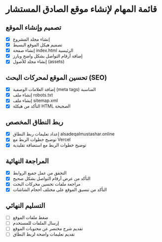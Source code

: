 # قائمة المهام لإنشاء موقع الصادق المستشار

## تصميم وإنشاء الموقع
- [x] إنشاء مجلد المشروع
- [x] تصميم هيكل الموقع البسيط
- [x] إنشاء صفحة index.html الرئيسية
- [x] إضافة أرقام التواصل بشكل واضح وبارز
- [x] إنشاء مجلد للأصول (assets)

## تحسين الموقع لمحركات البحث (SEO)
- [x] إضافة العلامات الوصفية (meta tags) المناسبة
- [x] إنشاء ملف robots.txt
- [x] إنشاء ملف sitemap.xml
- [x] التأكد من هيكلة HTML الصحيحة

## ربط النطاق المخصص
- [x] إعداد تعليمات ربط النطاق alsadeqalmustashar.online
- [x] توضيح خطوات الربط مع Vercel
- [x] توضيح خطوات الربط مع استضافة تقليدية

## المراجعة النهائية
- [x] التحقق من عمل جميع الروابط
- [x] التأكد من عرض أرقام التواصل بشكل صحيح
- [x] مراجعة ملفات تحسين محركات البحث
- [x] التأكد من تنسيق الموقع على مختلف أحجام الشاشات

## التسليم النهائي
- [ ] ضغط ملفات الموقع
- [ ] إرسال الملفات للمستخدم
- [ ] تقديم شرح مختصر عن محتويات الموقع
- [ ] تقديم تعليمات واضحة لربط النطاق

